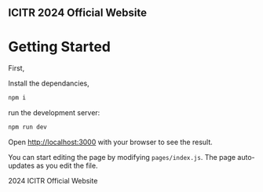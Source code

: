 ## ICITR 2024 Official Website 


# Getting Started

First, 

Install the dependancies,

```bash
npm i
```

run the development server:

```bash
npm run dev
```

Open [http://localhost:3000](http://localhost:3000) with your browser to see the result.

You can start editing the page by modifying `pages/index.js`. The page auto-updates as you edit the file.

2024 ICITR Official Website
